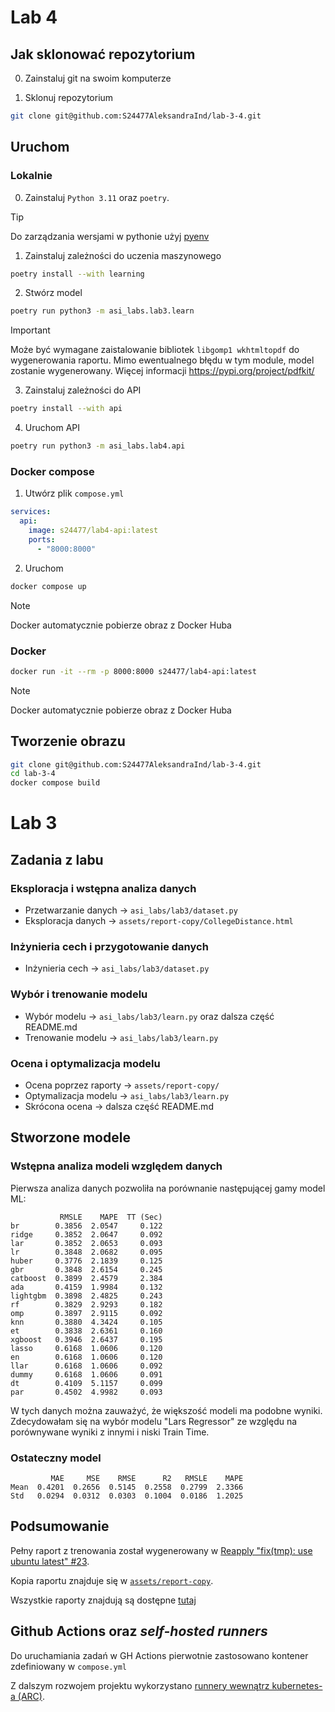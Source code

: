 # Lab 4

## Jak sklonować repozytorium

0. Zainstaluj git na swoim komputerze

1. Sklonuj repozytorium

```sh
git clone git@github.com:S24477AleksandraInd/lab-3-4.git
```

## Uruchom

### Lokalnie

0. Zainstaluj `Python 3.11` oraz `poetry`.

> [!TIP]
> Do zarządzania wersjami w pythonie użyj [pyenv](https://github.com/pyenv/pyenv)

1. Zainstaluj zależności do uczenia maszynowego

```sh
poetry install --with learning
```

2. Stwórz model

```sh
poetry run python3 -m asi_labs.lab3.learn
```

> [!IMPORTANT]
> Może być wymagane zaistalowanie bibliotek `libgomp1 wkhtmltopdf` do wygenerowania raportu. Mimo ewentualnego błędu w tym module, model zostanie wygenerowany.
> Więcej informacji https://pypi.org/project/pdfkit/

3. Zainstaluj zależności do API

```sh
poetry install --with api
```

4. Uruchom API

```sh
poetry run python3 -m asi_labs.lab4.api
```

### Docker compose

1. Utwórz plik `compose.yml`

```yaml
services:
  api:
    image: s24477/lab4-api:latest
    ports:
      - "8000:8000"
```

2. Uruchom

```sh
docker compose up
```

> [!NOTE]
> Docker automatycznie pobierze obraz z Docker Huba

### Docker

```sh
docker run -it --rm -p 8000:8000 s24477/lab4-api:latest
```

> [!NOTE]
> Docker automatycznie pobierze obraz z Docker Huba

## Tworzenie obrazu

```sh
git clone git@github.com:S24477AleksandraInd/lab-3-4.git
cd lab-3-4
docker compose build
```

# Lab 3

## Zadania z labu

### Eksploracja i wstępna analiza danych

- Przetwarzanie danych -> `asi_labs/lab3/dataset.py`
- Eksploracja danych -> `assets/report-copy/CollegeDistance.html`

### Inżynieria cech i przygotowanie danych

- Inżynieria cech -> `asi_labs/lab3/dataset.py`

### Wybór i trenowanie modelu

- Wybór modelu -> `asi_labs/lab3/learn.py` oraz dalsza część README.md
- Trenowanie modelu -> `asi_labs/lab3/learn.py`

### Ocena i optymalizacja modelu

- Ocena poprzez raporty -> `assets/report-copy/`
- Optymalizacja modelu -> `asi_labs/lab3/learn.py`
- Skrócona ocena -> dalsza część README.md

## Stworzone modele

### Wstępna analiza modeli względem danych

Pierwsza analiza danych pozwoliła na porównanie następującej gamy model ML:

```
           RMSLE    MAPE  TT (Sec)
br        0.3856  2.0547     0.122
ridge     0.3852  2.0647     0.092
lar       0.3852  2.0653     0.093
lr        0.3848  2.0682     0.095
huber     0.3776  2.1839     0.125
gbr       0.3848  2.6154     0.245
catboost  0.3899  2.4579     2.384
ada       0.4159  1.9984     0.132
lightgbm  0.3898  2.4825     0.243
rf        0.3829  2.9293     0.182
omp       0.3897  2.9115     0.092
knn       0.3880  4.3424     0.105
et        0.3838  2.6361     0.160
xgboost   0.3946  2.6437     0.195
lasso     0.6168  1.0606     0.120
en        0.6168  1.0606     0.120
llar      0.6168  1.0606     0.092
dummy     0.6168  1.0606     0.091
dt        0.4109  5.1157     0.099
par       0.4502  4.9982     0.093
```

W tych danych można zauważyć, że większość modeli ma podobne wyniki. Zdecydowałam się na wybór modelu "Lars Regressor" ze względu na porównywane wyniki z innymi i niski Train Time.

### Ostateczny model

```
         MAE     MSE    RMSE      R2   RMSLE    MAPE
Mean  0.4201  0.2656  0.5145  0.2558  0.2799  2.3366
Std   0.0294  0.0312  0.0303  0.1004  0.0186  1.2025
```

## Podsumowanie

Pełny raport z trenowania został wygenerowany w [Reapply "fix(tmp): use ubuntu latest" #23](https://github.com/S24477AleksandraInd/lab-3-4/actions/runs/11542692322).

Kopia raportu znajduje się w [`assets/report-copy`](assets/report-copy).

Wszystkie raporty znajdują są dostępne [tutaj](https://github.com/S24477AleksandraInd/lab-3-4/actions?query=event%3Apush+is%3Asuccess+branch%3Amain)

## Github Actions oraz _self-hosted runners_

Do uruchamiania zadań w GH Actions pierwotnie zastosowano kontener zdefiniowany w `compose.yml`

Z dalszym rozwojem projektu wykorzystano [runnery wewnątrz kubernetes-a (ARC)](https://docs.github.com/en/actions/hosting-your-own-runners/managing-self-hosted-runners-with-actions-runner-controller/quickstart-for-actions-runner-controller).
